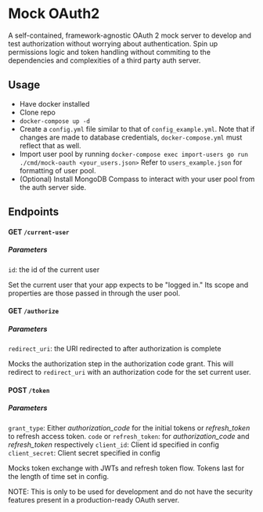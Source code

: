 # Mock OAuth2
A self-contained, framework-agnostic OAuth 2 mock server to develop and test authorization without worrying about authentication. Spin up permissions logic and token handling without commiting to the dependencies and complexities of a third party auth server.


## Usage
* Have docker installed
* Clone repo
* `docker-compose up -d`
* Create a `config.yml` file similar to that of `config_example.yml`. Note that if changes are made to database credentials, `docker-compose.yml` must reflect that as well.
* Import user pool by running 
`docker-compose exec import-users go run ./cmd/mock-oauth <your_users.json>`
Refer to `users_example.json` for formatting of user pool.
* (Optional) Install MongoDB Compass to interact with your user pool from the auth server side.

## Endpoints
#### GET `/current-user`
##### Parameters
`id`: the id of the current user

Set the current user that your app expects to be "logged in." Its scope and properties are those passed in through the user pool.

#### GET `/authorize`
##### Parameters
`redirect_uri`: the URI redirected to after authorization is complete

Mocks the authorization step in the authorization code grant. This will redirect to `redirect_uri` with an authorization code for the set current user.

#### POST `/token`
##### Parameters
`grant_type`: Either _authorization_code_ for the initial tokens or _refresh_token_ to refresh access token.
`code` or `refresh_token`: for _authorization_code_ and _refresh_token_ respectively
`client_id`: Client id specified in config
`client_secret`: Client secret specified in config

Mocks token exchange with JWTs and refresh token flow. Tokens last for the length of time set in config. 


NOTE: This is only to be used for development and do not have the security features present in a production-ready OAuth server.
